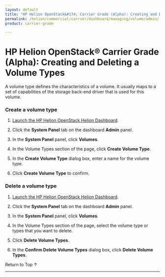 ```yaml
---
layout: default
title: "HP Helion OpenStack&#174; Carrier Grade (Alpha): Creating and Deleting a Volume Types"
permalink: /helion/commercial/carrier/dashboard/managing/volume/admin/
product: carrier-grade

---
```

<!--UNDER REVISION-->

<script>

function PageRefresh {
onLoad="window.refresh"
}

PageRefresh();

</script>

<!--
<p style="font-size: small;"> <a href="/helion/commercial/carrier/ga1/install/">&#9664; PREV</a> | <a href="/helion/commercial/carrier/ga1/install-overview/">&#9650; UP</a> | <a href="/helion/commercial/carrier/ga1/">NEXT &#9654;</a></p> 
-->

# HP Helion OpenStack&#174; Carrier Grade (Alpha): Creating and Deleting a Volume Types

A volume type defines the characteristics of a volume. It usually maps to a set of capabilities of the storage back-end driver that is used for this volume. 

### Create a volume type ###

1. [Launch the HP Helion OpenStack Helion Dashboard](/helion/openstack/carrier/dashboard/login/).

2. Click the **System Panel** tab on the dashboard **Admin** panel.

3. In the **System Panel** panel, click **Volumes**.

4. In the Volume Types section of the page, click **Create Volume Type**.

5. In the **Create Volume Type** dialog box, enter a name for the volume type.

6. Click **Create Volume Type** to confirm.

### Delete a volume type ###

1. [Launch the HP Helion OpenStack Helion Dashboard](/helion/openstack/carrier/dashboard/login/).

2. Click the **System Panel** tab on the dashboard **Admin** panel.

3. In the **System Panel** panel, click **Volumes**.

4. In the Volume Types section of the page, select the volume type or types that you want to delete.

5. Click **Delete Volume Types**.

6. In the **Confirm Delete Volume Types** dialog box, click **Delete Volume Types**. 

<a href="#top" style="padding:14px 0px 14px 0px; text-decoration: none;"> Return to Top &#8593; </a>

----

